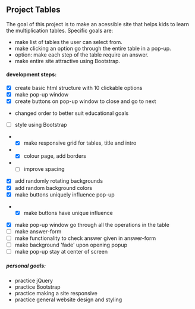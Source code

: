 ## Project Tables

The goal of this project is to make an acessible site that helps kids to learn the multiplication tables. Specific goals are:
* make list of tables the user can select from.
* make clicking an option go through the entire table in a pop-up.
* option: make each step of the table require an answer.
* make entire site attractive using Bootstrap.

#### development steps:
* [x] create basic html structure with 10 clickable options
* [x] make pop-up window
* [x] create buttons on pop-up window to close and go to next
- changed order to better suit educational goals
* [ ] style using Bootstrap
* * [x] make responsive grid for tables, title and intro
* * [x] colour page, add borders
* * [ ] improve spacing
* [x] add randomly rotating backgrounds
* [x] add random background colors
* [x] make buttons uniquely influence pop-up
* * [x] make buttons have unique influence
* [x] make pop-up window go through all the operations in the table
* [ ] make answer-form
* [ ] make functionality to check answer given in answer-form
* [ ] make background 'fade' upon opening popup
* [ ] make pop-up stay at center of screen

##### personal goals:
* practice jQuery
* practice Bootstrap
* practice making a site responsive
* practice general website design and styling 
